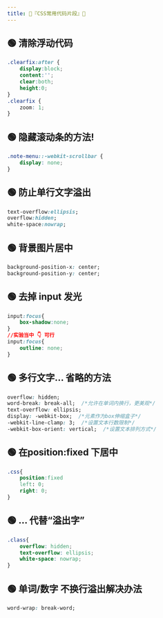 ```yaml
---
title: 🍇『CSS常用代码片段』🍇
---
```


## 🟢 清除浮动代码 
```css
.clearfix:after {
    display:block;
    content:'';
    clear:both;
    height:0;
}
.clearfix {
    zoom: 1;
}
```

## 🟢 隐藏滚动条的方法!  
```css
.note-menu::-webkit-scrollbar {     
    display: none;
}
```
## 🟢 防止单行文字溢出
```css
text-overflow:ellipsis;
overflow:hidden;  
white-space:nowrap;
```

## 🟢 背景图片居中
```css
background-position-x: center;
background-position-y: center;
```

## 🟢 去掉 input 发光
```css
input:focus{
    box-shadow:none;
}
//实验当中 👇 可行
input:focus{
    outline: none;
}
```

## 🟢 多行文字… 省略的方法
```css
overflow: hidden;
word-break: break-all;  /*允许在单词内换行，更美观*/
text-overflow: ellipsis;
display: -webkit-box;  /*元素作为box伸缩盒子*/
-webkit-line-clamp: 3;  /*设置文本行数限制*/
-webkit-box-orient: vertical;  /*设置文本排列方式*/
```

## 🟢 在position:fixed 下居中
```css
.css{
    position:fixed
    left: 0;
    right: 0;
}
```
## 🟢 ... 代替“溢出字”
```css
.class{
    overflow: hidden;
    text-overflow: ellipsis;
    white-space: nowrap;
}
```

## 🟢 单词/数字 不换行溢出解决办法
```css
word-wrap: break-word;
```

